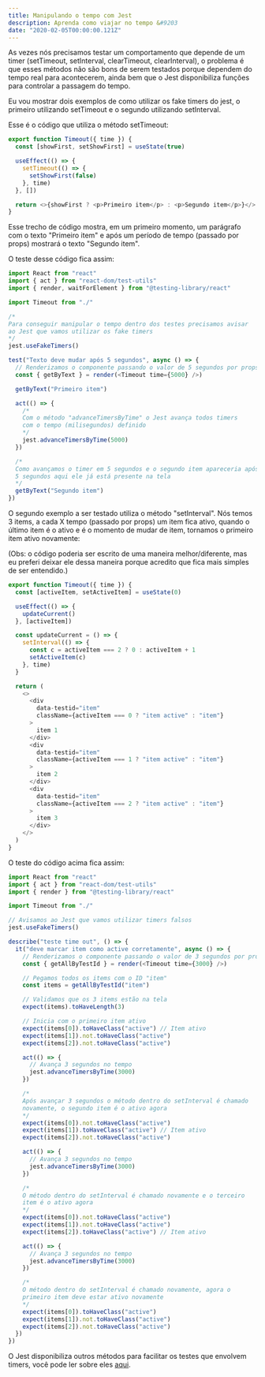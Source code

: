 ```yaml
---
title: Manipulando o tempo com Jest
description: Aprenda como viajar no tempo &#9203
date: "2020-02-05T00:00:00.121Z"
---
```


As vezes nós precisamos testar um comportamento que depende de um timer
(setTimeout, setInterval, clearTimeout, clearInterval), o problema é que esses métodos
não são bons de serem testados porque dependem do tempo real para acontecerem,
ainda bem que o Jest disponibiliza funções para controlar a passagem do tempo.

Eu vou mostrar dois exemplos de como utilizar os fake timers do jest,
o primeiro utilizando setTimeout e o segundo utilizando setInterval.

Esse é o código que utiliza o método setTimeout:

```js
export function Timeout({ time }) {
  const [showFirst, setShowFirst] = useState(true)

  useEffect(() => {
    setTimeout(() => {
      setShowFirst(false)
    }, time)
  }, [])

  return <>{showFirst ? <p>Primeiro item</p> : <p>Segundo item</p>}</>
}
```

Esse trecho de código mostra, em um primeiro momento, um parágrafo com o texto "Primeiro item" e após um período de tempo (passado por props) mostrará o texto "Segundo item".

O teste desse código fica assim:

```js
import React from "react"
import { act } from "react-dom/test-utils"
import { render, waitForElement } from "@testing-library/react"

import Timeout from "./"

/*
Para conseguir manipular o tempo dentro dos testes precisamos avisar 
ao Jest que vamos utilizar os fake timers
*/
jest.useFakeTimers()

test("Texto deve mudar após 5 segundos", async () => {
  // Renderizamos o componente passando o valor de 5 segundos por props
  const { getByText } = render(<Timeout time={5000} />)

  getByText("Primeiro item")

  act(() => {
    /*
    Com o método "advanceTimersByTime" o Jest avança todos timers 
    com o tempo (milisegundos) definido
    */
    jest.advanceTimersByTime(5000)
  })

  /*
  Como avançamos o timer em 5 segundos e o segundo item apareceria após 
  5 segundos aqui ele já está presente na tela
  */
  getByText("Segundo item")
})
```

O segundo exemplo a ser testado utiliza o método "setInterval". Nós temos 3 items, a cada X tempo (passado por props) um item fica ativo, quando o último item é o ativo e é o momento de mudar de item, tornamos o primeiro item ativo novamente:

(Obs: o código poderia ser escrito de uma maneira melhor/diferente, mas eu preferi deixar ele dessa maneira porque acredito que fica mais simples de ser entendido.)

```js
export function Timeout({ time }) {
  const [activeItem, setActiveItem] = useState(0)

  useEffect(() => {
    updateCurrent()
  }, [activeItem])

  const updateCurrent = () => {
    setInterval(() => {
      const c = activeItem === 2 ? 0 : activeItem + 1
      setActiveItem(c)
    }, time)
  }

  return (
    <>
      <div
        data-testid="item"
        className={activeItem === 0 ? "item active" : "item"}
      >
        item 1
      </div>
      <div
        data-testid="item"
        className={activeItem === 1 ? "item active" : "item"}
      >
        item 2
      </div>
      <div
        data-testid="item"
        className={activeItem === 2 ? "item active" : "item"}
      >
        item 3
      </div>
    </>
  )
}
```

O teste do código acima fica assim:

```js
import React from "react"
import { act } from "react-dom/test-utils"
import { render } from "@testing-library/react"

import Timeout from "./"

// Avisamos ao Jest que vamos utilizar timers falsos
jest.useFakeTimers()

describe("teste time out", () => {
  it("deve marcar item como active corretamente", async () => {
    // Renderizamos o componente passando o valor de 3 segundos por props
    const { getAllByTestId } = render(<Timeout time={3000} />)

    // Pegamos todos os items com o ID "item"
    const items = getAllByTestId("item")

    // Validamos que os 3 items estão na tela
    expect(items).toHaveLength(3)

    // Inicia com o primeiro item ativo
    expect(items[0]).toHaveClass("active") // Item ativo
    expect(items[1]).not.toHaveClass("active")
    expect(items[2]).not.toHaveClass("active")

    act(() => {
      // Avança 3 segundos no tempo
      jest.advanceTimersByTime(3000)
    })

    /*
    Após avançar 3 segundos o método dentro do setInterval é chamado 
    novamente, o segundo item é o ativo agora
    */
    expect(items[0]).not.toHaveClass("active")
    expect(items[1]).toHaveClass("active") // Item ativo
    expect(items[2]).not.toHaveClass("active")

    act(() => {
      // Avança 3 segundos no tempo
      jest.advanceTimersByTime(3000)
    })

    /*
    O método dentro do setInterval é chamado novamente e o terceiro 
    item é o ativo agora
    */
    expect(items[0]).not.toHaveClass("active")
    expect(items[1]).not.toHaveClass("active")
    expect(items[2]).toHaveClass("active") // Item ativo

    act(() => {
      // Avança 3 segundos no tempo
      jest.advanceTimersByTime(3000)
    })

    /*
    O método dentro do setInterval é chamado novamente, agora o 
    primeiro item deve estar ativo novamente
    */
    expect(items[0]).toHaveClass("active")
    expect(items[1]).not.toHaveClass("active")
    expect(items[2]).not.toHaveClass("active")
  })
})
```

O Jest disponibiliza outros métodos para facilitar os testes que envolvem timers, você pode ler sobre eles [aqui](https://jestjs.io/docs/en/timer-mocks).